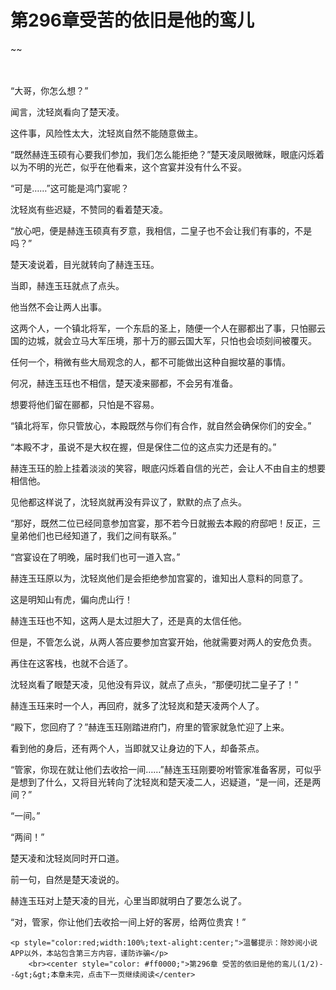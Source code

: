 # 第296章受苦的依旧是他的鸾儿
~~
    	    <p name="pagetop" href="javascript:void(0);" onclick="return false" style="line-height: 35px;padding: 10px;color: #333;"> </p><p>“大哥，你怎么想？”</p><p>闻言，沈轻岚看向了楚天凌。</p><p>这件事，风险性太大，沈轻岚自然不能随意做主。</p><p>“既然赫连玉硕有心要我们参加，我们怎么能拒绝？”楚天凌凤眼微眯，眼底闪烁着以为不明的光芒，似乎在他看来，这个宫宴并没有什么不妥。</p><p>“可是……”这可能是鸿门宴呢？</p><p>沈轻岚有些迟疑，不赞同的看着楚天凌。</p><p>“放心吧，便是赫连玉硕真有歹意，我相信，二皇子也不会让我们有事的，不是吗？”</p><p>楚天凌说着，目光就转向了赫连玉珏。</p><p>当即，赫连玉珏就点了点头。</p><p>他当然不会让两人出事。</p><p>这两个人，一个镇北将军，一个东启的圣上，随便一个人在郦都出了事，只怕郦云国的边城，就会立马大军压境，那十万的郦云国大军，只怕也会顷刻间被覆灭。</p><p>任何一个，稍微有些大局观念的人，都不可能做出这种自掘坟墓的事情。</p><p>何况，赫连玉珏也不相信，楚天凌来郦都，不会另有准备。</p><p>想要将他们留在郦都，只怕是不容易。</p><p>“镇北将军，你只管放心，本殿既然与你们有合作，就自然会确保你们的安全。”</p><p>“本殿不才，虽说不是大权在握，但是保住二位的这点实力还是有的。”</p><p>赫连玉珏的脸上挂着淡淡的笑容，眼底闪烁着自信的光芒，会让人不由自主的想要相信他。</p><p>见他都这样说了，沈轻岚就再没有异议了，默默的点了点头。</p><p>“那好，既然二位已经同意参加宫宴，那不若今日就搬去本殿的府邸吧！反正，三皇弟他们也已经知道了，我们之间有联系。”</p><p>“宫宴设在了明晚，届时我们也可一道入宫。”</p><p>赫连玉珏原以为，沈轻岚他们是会拒绝参加宫宴的，谁知出人意料的同意了。</p><p>这是明知山有虎，偏向虎山行！</p><p>赫连玉珏也不知，这两人是太过胆大了，还是真的太信任他。</p><p>但是，不管怎么说，从两人答应要参加宫宴开始，他就需要对两人的安危负责。</p><p>再住在这客栈，也就不合适了。</p><p>沈轻岚看了眼楚天凌，见他没有异议，就点了点头，“那便叨扰二皇子了！”</p><p>赫连玉珏来时一个人，再回府，就多了沈轻岚和楚天凌两个人了。</p><p>“殿下，您回府了？”赫连玉珏刚踏进府门，府里的管家就急忙迎了上来。</p><p>看到他的身后，还有两个人，当即就又让身边的下人，却备茶点。</p><p>“管家，你现在就让他们去收拾一间……”赫连玉珏刚要吩咐管家准备客房，可似乎是想到了什么，又将目光转向了沈轻岚和楚天凌二人，迟疑道，“是一间，还是两间？”</p><p>“一间。”</p><p>“两间！”</p><p>楚天凌和沈轻岚同时开口道。</p><p>前一句，自然是楚天凌说的。</p><p>赫连玉珏对上楚天凌的目光，心里当即就明白了要怎么说了。</p><p>“对，管家，你让他们去收拾一间上好的客房，给两位贵宾！”</p>
    	
   	<p style="color:red;width:100%;text-alight:center;">温馨提示：除妙阅小说APP以外，本站包含第三方内容，谨防诈骗</p>
    	<br><center style="color: #ff0000;">第296章 受苦的依旧是他的鸾儿(1/2)--&gt;&gt;本章未完，点击下一页继续阅读</center>
    	